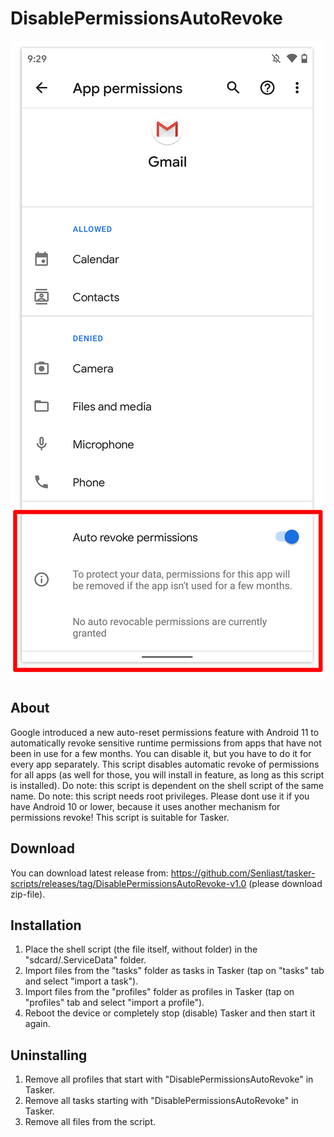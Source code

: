 # DisablePermissionsAutoRevoke
![Android 11 automatic permissions revoke](https://github.com/Senliast/tasker-scripts/blob/main/DisablePermissionsAutoRevoke/docs/android-11-automatic-permissions-revoke.jpg)

## About
Google introduced a new auto-reset permissions feature with Android 11 to automatically revoke sensitive runtime permissions from apps that have not been in use for a few months. You can disable it, but you have to do it for every app separately. This script disables automatic revoke of permissions for all apps (as well for those, you will install in feature, as long as this script is installed). Do note: this script is dependent on the shell script of the same name. Do note: this script needs root privileges. Please dont use it if you have Android 10 or lower, because it uses another mechanism for permissions revoke! This script is suitable for Tasker.

## Download
You can download latest release from: https://github.com/Senliast/tasker-scripts/releases/tag/DisablePermissionsAutoRevoke-v1.0 (please download zip-file).

## Installation
1. Place the shell script (the file itself, without folder) in the "sdcard/.ServiceData" folder.
2. Import files from the "tasks" folder as tasks in Tasker (tap on "tasks" tab and select "import a task").
3. Import files from the "profiles" folder as profiles in Tasker (tap on "profiles" tab and select "import a profile").
4. Reboot the device or completely stop (disable) Tasker and then start it again.

## Uninstalling
1. Remove all profiles that start with "DisablePermissionsAutoRevoke" in Tasker.
2. Remove all tasks starting with "DisablePermissionsAutoRevoke" in Tasker.
3. Remove all files from the script.